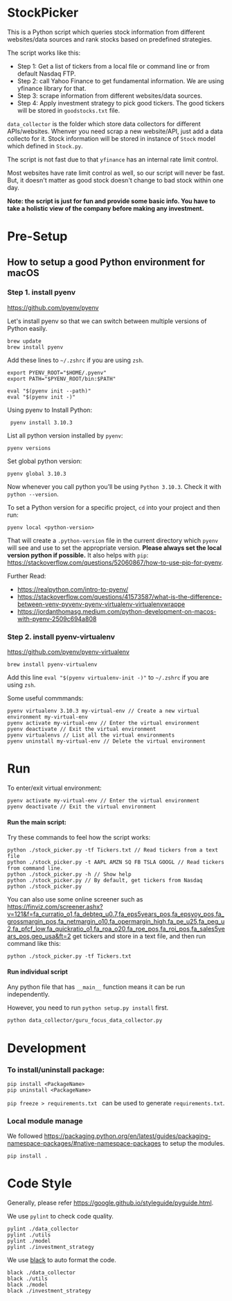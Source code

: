 # StockPicker

This is a Python script which queries stock information from different websites/data sources and rank stocks based on predefined strategies.

The script works like this:

* Step 1: Get a list of tickers from a local file or command line or from default Nasdaq FTP.
* Step 2: call Yahoo Finance to get fundamental information. We are using yfinance library for that.
* Step 3: scrape information from different websites/data sources.
* Step 4: Apply investment strategy to pick good tickers. The good tickers will be stored in `goodstocks.txt` file.

`data_collector` is the folder which store data collectors for different APIs/websites. Whenver you need scrap a new website/API, just add a data collecto for it. Stock information will be stored in instance of `Stock` model which defined in `Stock.py`.

The script is not fast due to that `yfinance` has an internal rate limit control. 

Most websites have rate limit control as well, so our script will never be fast. But, it doesn't matter as good stock doesn't change to bad stock within one day.

__Note: the script is just for fun and provide some basic info. You have to take a holistic view of the company before making any investment.__

# Pre-Setup

## How to setup a good Python environment for macOS

### Step 1. install pyenv

https://github.com/pyenv/pyenv

Let's install pyenv so that we can switch between multiple versions of Python easily.

```
brew update
brew install pyenv
```

Add these lines to `~/.zshrc` if you are using `zsh`.
```
export PYENV_ROOT="$HOME/.pyenv"
export PATH="$PYENV_ROOT/bin:$PATH"

eval "$(pyenv init --path)"
eval "$(pyenv init -)"
```

Using pyenv to Install Python:

```
 pyenv install 3.10.3
 ```
 
 List all python version installed by `pyenv`:
 
 ```
 pyenv versions
 ```
 
 Set global python version:
 
 ```
 pyenv global 3.10.3
 ```
 
Now whenever you call python you’ll be using `Python 3.10.3`. Check it with `python --version`. 


To set a Python version for a specific project, `cd` into your project and then run:

```
pyenv local <python-version>
```

That will create a `.python-version` file in the current directory which `pyenv` will see and use to set the appropriate version. __Please always set the local version python if possible.__ It also helps with `pip`: https://stackoverflow.com/questions/52060867/how-to-use-pip-for-pyenv.


Further Read:  
* https://realpython.com/intro-to-pyenv/
* https://stackoverflow.com/questions/41573587/what-is-the-difference-between-venv-pyvenv-pyenv-virtualenv-virtualenvwrappe
* https://jordanthomasg.medium.com/python-development-on-macos-with-pyenv-2509c694a808

### Step 2. install pyenv-virtualenv

https://github.com/pyenv/pyenv-virtualenv

```
brew install pyenv-virtualenv
```

Add this line `eval "$(pyenv virtualenv-init -)"` to `~/.zshrc` if you are using `zsh`.

Some useful commmands:

```
pyenv virtualenv 3.10.3 my-virtual-env // Create a new virtual environment my-virtual-env
pyenv activate my-virtual-env // Enter the virtual environment
pyenv deactivate // Exit the virtual environment
pyenv virtualenvs // List all the virtual environments
pyenv uninstall my-virtual-env // Delete the virtual environment
```

# Run 

To enter/exit virtual environment: 

```
pyenv activate my-virtual-env // Enter the virtual environment
pyenv deactivate // Exit the virtual environment
```

#### Run the main script: 

Try these commands to feel how the script works:

```
python ./stock_picker.py -tf Tickers.txt // Read tickers from a text file
python ./stock_picker.py -t AAPL AMZN SQ FB TSLA GOOGL // Read tickers from command line.
python ./stock_picker.py -h // Show help
python ./stock_picker.py // By default, get tickers from Nasdaq
python ./stock_picker.py 
```

You can also use some online screener such as https://finviz.com/screener.ashx?v=121&f=fa_curratio_o1,fa_debteq_u0.7,fa_eps5years_pos,fa_epsyoy_pos,fa_grossmargin_pos,fa_netmargin_o10,fa_opermargin_high,fa_pe_u25,fa_peg_u2,fa_pfcf_low,fa_quickratio_o1,fa_roa_o20,fa_roe_pos,fa_roi_pos,fa_sales5years_pos,geo_usa&ft=2 get tickers and store in a text file, and then run command like this:

```
python ./stock_picker.py -tf Tickers.txt 
```

#### Run individual script

Any python file that has `__main__` function means it can be run independently.

However, you need to run `python setup.py install` first.

```
python data_collector/guru_focus_data_collector.py
```

# Development


### To install/uninstall package:

```
pip install <PackageName>
pip uninstall <PackageName>
```

`pip freeze > requirements.txt ` can be used to generate `requirements.txt`.

### Local module manage

We followed https://packaging.python.org/en/latest/guides/packaging-namespace-packages/#native-namespace-packages to setup the modules.

```
pip install . 
```


# Code Style

Generally, please refer https://google.github.io/styleguide/pyguide.html.


We use `pylint` to check code quality.
```
pylint ./data_collector
pylint ./utils
pylint ./model
pylint ./investment_strategy
```

 We use [black](https://github.com/psf/black) to auto format the code.

```
black ./data_collector
black ./utils
black ./model
black ./investment_strategy
``` 
